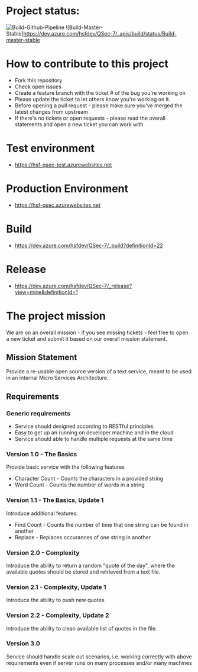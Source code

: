 # Project status:
 
![Build-Github-Pipeline](https://dev.azure.com/hsfdev/QSec-7/_apis/build/status/haraldfianbakken.qsec-7)
![Build-Master-Stable]https://dev.azure.com/hsfdev/QSec-7/_apis/build/status/Build-master-stable

# How to contribute to this project
- Fork this repository
- Check open issues
- Create a feature branch with the ticket # of the bug you're working on 
- Please update the ticket to let others know you're working on it. 
- Before opening a pull request - please make sure you've merged the latest changes from upstream
- If there's no tickets or open requests - please read the overall statements and open a new ticket you can work with

# Test environment
 - https://hsf-qsec-test.azurewebsites.net
# Production Environment 
 - https://hsf-qsec.azurewebsites.net
 
# Build 
 - https://dev.azure.com/hsfdev/QSec-7/_build?definitionId=22
 
# Release 
 - https://dev.azure.com/hsfdev/QSec-7/_release?view=mine&definitionId=1


# The project mission 

We are on an overall mission - if you see missing tickets - feel free to open a new ticket and submit it based on our overall mission statement. 

## Mission Statement

Provide a re-usable open source version of a text service, meant to be used in an internal Micro Services Architecture.

## Requirements

### Generic requirements

* Service should designed according to RESTful principles
* Easy to get up an running on developer machine and in the cloud
* Service should able to handle multiple requests at the same time

### Version 1.0 - The Basics

Provide basic service with the following features

* Character Count - Counts the characters in a provided string
* Word Count - Counts the number of words in a string

### Version 1.1 - The Basics, Update 1

Introduce additional features:

* Find Count - Counts the number of time that one string can be found in another
* Replace - Replaces occurances of one string in another

### Version 2.0 - Complexity

Introduce the ability to return a random "quote of the day", where the available quotes should be stored and retrieved from a text file.

### Version 2.1 - Complexity, Update 1

Introduce the ability to push new quotes.

### Version 2.2 - Complexity, Update 2

Introduce the ability to clean available list of quotes in the file.

### Version 3.0
Service should handle scale out scenarios, i.e. working correctly with above requirements even if server runs on many processes and/or many machines

